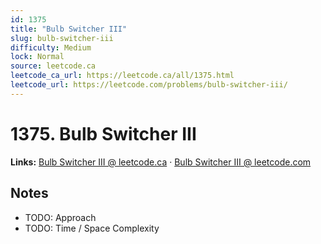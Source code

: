 ```yaml
--- 
id: 1375
title: "Bulb Switcher III"
slug: bulb-switcher-iii
difficulty: Medium
lock: Normal
source: leetcode.ca
leetcode_ca_url: https://leetcode.ca/all/1375.html
leetcode_url: https://leetcode.com/problems/bulb-switcher-iii/
---
```


# 1375. Bulb Switcher III

**Links:** [Bulb Switcher III @ leetcode.ca](https://leetcode.ca/all/1375.html) · [Bulb Switcher III @ leetcode.com](https://leetcode.com/problems/bulb-switcher-iii/)

## Notes
- TODO: Approach
- TODO: Time / Space Complexity
